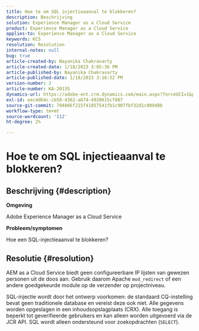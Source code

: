 ```yaml
---
title: Hoe te om SQL injectieaanval te blokkeren?
description: Beschrijving
solution: Experience Manager as a Cloud Service
product: Experience Manager as a Cloud Service
applies-to: Experience Manager as a Cloud Service
keywords: KCS
resolution: Resolution
internal-notes: null
bug: true
article-created-by: Nayanika Chakravarty
article-created-date: 1/18/2023 3:05:36 PM
article-published-by: Nayanika Chakravarty
article-published-date: 1/18/2023 3:16:52 PM
version-number: 2
article-number: KA-20135
dynamics-url: https://adobe-ent.crm.dynamics.com/main.aspx?forceUCI=1&pagetype=entityrecord&etn=knowledgearticle&id=e5c2718e-4197-ed11-aad1-6045bd006b4b
exl-id: eec4d64c-cb50-4362-a674-4920615cf887
source-git-commit: 794866f215f41057541fb1c907fbf32d1c009d8b
workflow-type: tm+mt
source-wordcount: '112'
ht-degree: 2%

---
```


# Hoe te om SQL injectieaanval te blokkeren?

## Beschrijving {#description}


<b>Omgeving</b>

Adobe Experience Manager as a Cloud Service

<b>Probleem/symptomen</b>

Hoe een SQL-injectieaanval te blokkeren?


## Resolutie {#resolution}


AEM as a Cloud Service biedt geen configureerbare IP lijsten van gewezen personen uit de doos aan. Gebruik daarom Apache `mod_redirect` of een andere goedgekeurde module op de verzender op projectniveau.

SQL-injectie wordt door het ontwerp voorkomen: de standaard CQ-instelling bevat geen traditionele database en vereist deze ook niet. Alle gegevens worden opgeslagen in een inhoudsopslagplaats (CRX). Alle toegang is beperkt tot geverifieerde gebruikers en kan alleen worden uitgevoerd via de JCR API. SQL wordt alleen ondersteund voor zoekopdrachten (`SELECT`).
